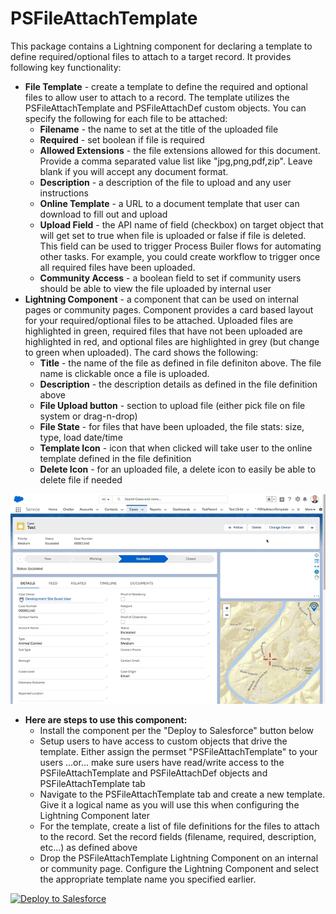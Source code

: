 # PSFileAttachTemplate
This package contains a Lightning component for declaring a template to define required/optional files to attach to a target record. It provides following key functionality:
* <b>File Template</b> - create a template to define the required and optional files to allow user to attach to a record. The template utilizes the PSFileAttachTemplate and PSFileAttachDef custom objects. You can specify the following for each file to be attached:
   * <b>Filename</b> - the name to set at the title of the uploaded file
   * <b>Required</b> - set boolean if file is required
   * <b>Allowed Extensions</b> - the file extensions allowed for this document. Provide a comma separated value list like "jpg,png,pdf,zip". Leave blank if you will accept any document format.
   * <b>Description</b> - a description of the file to upload and any user instructions
   * <b>Online Template</b> - a URL to a document template that user can download to fill out and upload
   * <b>Upload Field</b> - the API name of field (checkbox) on target object that will get set to true when file is uploaded or false if file is deleted. This field can be used to trigger Process Builer flows for automating other tasks. For example, you could create workflow to trigger once all required files have been uploaded.
   * <b>Community Access</b> - a boolean field to set if community users should be able to view the file uploaded by internal user
* <b>Lightning Component</b> - a component that can be used on internal pages or community pages. Component provides a card based layout for your required/optional files to be attached. Uploaded files are highlighted in green, required files that have not been uploaded are highlighted in red, and optional files are highlighted in grey (but change to green when uploaded). The card shows the following:
   * <b>Title</b> - the name of the file as defined in file definiton above. The file name is clickable once a file is uploaded.
   * <b>Description</b> - the description details as defined in the file definition above
   * <b>File Upload button</b> - section to upload file (either pick file on file system or drag-n-drop)
   * <b>File State</b> - for files that have been uploaded, the file stats: size, type, load date/time
   * <b>Template Icon</b> - icon that when clicked will take user to the online template defined in the file definition
   * <b>Delete Icon</b> - for an uploaded file, a delete icon to easily be able to delete file if needed

![alt text](https://github.com/thedges/PSFileAttachTemplate/blob/master/PSFileAttachTemplate.gif "PSFileAttachTemplate")

* <b>Here are steps to use this component:</b>
  * Install the component per the "Deploy to Salesforce" button below
  * Setup users to have access to custom objects that drive the template. Either assign the permset "PSFileAttachTemplate" to your users  ...or... make sure users have read/write access to the PSFileAttachTemplate and PSFileAttachDef objects and PSFileAttachTemplate tab
  * Navigate to the PSFileAttachTemplate tab and create a new template. Give it a logical name as you will use this when configuring the Lightning Component later
  * For the template, create a list of file definitions for the files to attach to the record. Set the record fields (filename, required, description, etc...) as defined above
  * Drop the PSFileAttachTemplate Lightning Component on an internal or community page. Configure the Lightning Component and select the appropriate template name you specified earlier.


<a href="https://githubsfdeploy.herokuapp.com">
  <img alt="Deploy to Salesforce"
       src="https://raw.githubusercontent.com/afawcett/githubsfdeploy/master/deploy.png">
</a>

